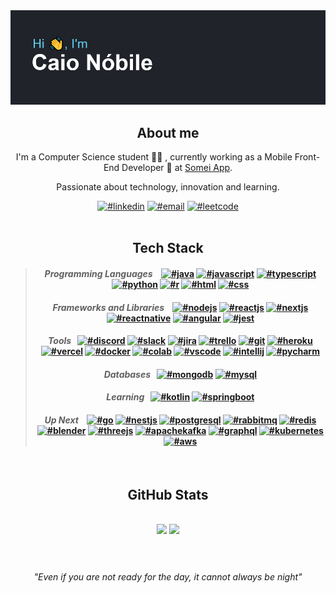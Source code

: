 <header>
    <img src="./header.png"/>
<header/>

## About me

I'm a Computer Science student 👨‍💻 , currently working as a Mobile Front-End Developer 📱 at [Somei App][@somei].

Passionate about technology, innovation and learning.

[![#linkedin]][@linkedin] [![#email]][@email] [![#leetcode]][@leetcode]
<br/>
<br/>

## Tech Stack

> #### _Programming Languages_ &nbsp;&nbsp; [![#java]][@empty] [![#javascript]][@empty] [![#typescript]][@empty] [![#python]][@empty] [![#r]][@empty] [![#html]][@empty] [![#css]][@empty]
>
> #### _Frameworks and Libraries_ &nbsp;&nbsp; [![#nodejs]][@empty] [![#reactjs]][@empty] [![#nextjs]][@empty] [![#reactnative]][@empty] [![#angular]][@empty] [![#jest]][@empty]
>
> #### _Tools_ &nbsp; [![#discord]][@empty] [![#slack]][@empty] [![#jira]][@empty] [![#trello]][@empty] [![#git]][@empty] [![#heroku]][@empty] [![#vercel]][@empty] [![#docker]][@empty] [![#colab]][@empty] [![#vscode]][@empty] [![#intellij]][@empty] [![#pycharm]][@empty]
>
> #### _Databases_ &nbsp; [![#mongodb]][@empty] [![#mysql]][@empty]
>
> #### _Learning_ &nbsp; [![#kotlin]][@empty] [![#springboot]][@empty]
>
> #### _Up Next_ &nbsp;&nbsp; [![#go]][@empty] [![#nestjs]][@empty] [![#postgresql]][@empty] [![#rabbitmq]][@empty] [![#redis]][@empty] [![#blender]][@empty] [![#threejs]][@empty] [![#apachekafka]][@empty] [![#graphql]][@empty] [![#kubernetes]][@empty] [![#aws]][@empty]

<br/>

## GitHub Stats

<br/>
<div align=center>
    <div>
        <img height="160em" src="https://github-readme-stats.vercel.app/api?username=caionobile&show_icons=true&theme=react&hide_rank=true&count_private=true"/>
        <img height="160em" src="https://github-readme-stats.vercel.app/api/top-langs/?username=caionobile&layout=compact&theme=react&card_width=450&exclude_repo=auto_tests"/>
    <div/>
<div/>

<br/>

#

_"Even if you are not ready for the day, it cannot always be night"_

<!--About me-->

[@somei]: https://somei.com.vc

<!--Socials-->

[#linkedin]: https://img.shields.io/badge/LinkedIn-0077B5?style=for-the-badge&logo=linkedin&logoColor=white
[@linkedin]: https://www.linkedin.com/in/caio-n%C3%B3bile-90446017a/?locale=en_US
[#email]: https://img.shields.io/badge/Gmail-D14836?style=for-the-badge&logo=gmail&logoColor=white
[@email]: mailto:caionobilecs@gmail.com
[#leetcode]: https://img.shields.io/badge/-LeetCode-FFA116?style=for-the-badge&logo=LeetCode&logoColor=black
[@leetcode]: https://leetcode.com/caionobile/
[@empty]: #

<!--Programming Languages-->

[#java]: https://img.shields.io/badge/Java-ED8B00?logo=java&logoColor=white
[#javascript]: https://img.shields.io/badge/JavaScript-323330?logo=javascript&logoColor=F7DF1E
[#typescript]: https://img.shields.io/badge/TypeScript-007ACC?logo=typescript&logoColor=white
[#python]: https://img.shields.io/badge/Python-FFD43B?logo=python&logoColor=blue
[#r]: https://img.shields.io/badge/R-276DC3?logo=r&logoColor=white
[#html]: https://img.shields.io/badge/HTML5-E34F26?logo=html5&logoColor=white
[#css]: https://img.shields.io/badge/CSS3-1572B6?logo=css3&logoColor=white

<!--Frameworks and Libraries-->

[#nodejs]: https://img.shields.io/badge/Node.js-339933?logo=nodedotjs&logoColor=white
[#reactjs]: https://img.shields.io/badge/React-20232A?logo=react&logoColor=61DAFB
[#nextjs]: https://img.shields.io/badge/next.js-000000?logo=nextdotjs&logoColor=white
[#reactnative]: https://img.shields.io/badge/React_Native-20232A?logo=react&logoColor=61DAFB
[#angular]: https://img.shields.io/badge/Angular-DD0031?logo=angular&logoColor=white

<!--Tools-->

[#discord]: https://img.shields.io/badge/Discord-5865F2?logo=discord&logoColor=white
[#slack]: https://img.shields.io/badge/Slack-4A154B?logo=slack&logoColor=white
[#jira]: https://img.shields.io/badge/Jira-0052CC?logo=Jira&logoColor=white
[#trello]: https://img.shields.io/badge/Trello-0052CC?logo=trello&logoColor=white
[#git]: https://img.shields.io/badge/GIT-E44C30?logo=git&logoColor=white
[#heroku]: https://img.shields.io/badge/Heroku-430098?logo=heroku&logoColor=white
[#vercel]: https://img.shields.io/badge/Vercel-000000?logo=vercel&logoColor=white
[#docker]: https://img.shields.io/badge/Docker-2CA5E0?logo=docker&logoColor=white
[#jest]: https://img.shields.io/badge/Jest-C21325?logo=jest&logoColor=white
[#colab]: https://img.shields.io/badge/Colab-F9AB00?logo=googlecolab&color=525252
[#intellij]: https://img.shields.io/badge/IntelliJ_IDEA-000000.svg?logo=intellij-idea&logoColor=white
[#pycharm]: https://img.shields.io/badge/PyCharm-000000.svg?&logo=PyCharm&logoColor=white
[#vscode]: https://img.shields.io/badge/Visual_Studio_Code-0078D4?logo=visual%20studio%20code&logoColor=white

<!--Databases-->

[#mongodb]: https://img.shields.io/badge/MongoDB-4EA94B?logo=mongodb&logoColor=white
[#mysql]: https://img.shields.io/badge/MySQL-005C84?logo=mysql&logoColor=white

<!--Learning-->

[#kotlin]: https://img.shields.io/badge/Kotlin-0095D5?&logo=kotlin&logoColor=white
[#springboot]: https://img.shields.io/badge/Spring_Boot-F2F4F9?logo=spring-boot

<!--Up Next-->

[#go]: https://img.shields.io/badge/Go-00ADD8?logo=go&logoColor=white
[#nestjs]: https://img.shields.io/badge/nestjs-E0234E?logo=nestjs&logoColor=white
[#postgresql]: https://img.shields.io/badge/PostgreSQL-316192?logo=postgresql&logoColor=white
[#rabbitmq]: https://img.shields.io/badge/rabbitmq-%23FF6600.svg?&logo=rabbitmq&logoColor=white
[#redis]: https://img.shields.io/badge/redis-%23DD0031.svg?&logo=redis&logoColor=white
[#blender]: https://img.shields.io/badge/blender-%23F5792A.svg?logo=blender&logoColor=white
[#threejs]: https://img.shields.io/badge/ThreeJs-black?logo=three.js&logoColor=white
[#apachekafka]: https://img.shields.io/badge/Apache_Kafka-231F20?logo=apache-kafka&logoColor=white
[#graphql]: https://img.shields.io/badge/GraphQl-E10098?logo=graphql&logoColor=white
[#kubernetes]: https://img.shields.io/badge/kubernetes-326ce5.svg?&logo=kubernetes&logoColor=white
[#aws]: https://img.shields.io/badge/Amazon_AWS-FF9900?&logo=amazonaws&logoColor=white
